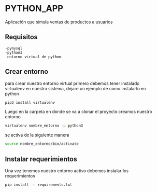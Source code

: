 # PYTHON_APP

Aplicación que simula ventas de productos a usuarios

## Requisitos 
```
-pymysql
-python3
-entorno virtual de python
```
## Crear entorno
para crear nuestro entorno virtual primero debemos tener instalado virtualenv en nuestro sistema, dejare un ejemplo de como instalarlo en python

```bash
pip3 install virtualenv
```

Luego en la carpeta en donde se va a clonar el proyecto creamos nuestro entorno

```bash
virtualenv nombre_entorno -p python3
```

se activa de la siguiente manera 
```bash
source nombre_entorno/bin/activate
```

## Instalar requerimientos

Una vez tenemos nuestro entorno activo debemos instalar los requerimientos

```bash
pip install -r requirements.txt
```
